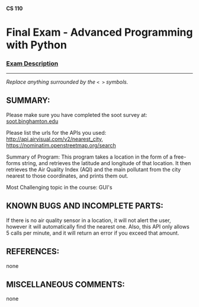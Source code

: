 #### CS 110
# Final Exam - Advanced Programming with Python

### [Exam Description](https://docs.google.com/document/d/1FI-WV95nSTK1JMg5j5sKhxcbl46DPVPkBrxC3FMo45g/edit?usp=sharing)

***


_Replace anything surrounded by the `< >` symbols._

## SUMMARY:
Please make sure you have completed the soot survey at:
    [soot.binghamton.edu](https://soot.binghamton.edu)

Please list the urls for the APIs you used: http://api.airvisual.com/v2/nearest_city, https://nominatim.openstreetmap.org/search

Summary of Program: This program takes a location in the form of a free-forms string, and retrieves the latitude and longitude of that location. It then retrieves the Air Quality Index (AQI) and the main pollutant from the city nearest to those coordinates, and prints them out.

Most Challenging topic in the course:
GUI's
## KNOWN BUGS AND INCOMPLETE PARTS:
If there is no air quality sensor in a location, it will not alert the user, however it will automatically find the nearest one. Also, this API only allows 5 calls per minute, and it will return an error if you exceed that amount.

## REFERENCES:
none
## MISCELLANEOUS COMMENTS:
none